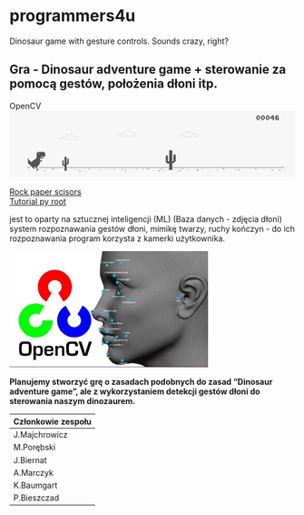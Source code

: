 # programmers4u
Dinosaur game with gesture controls. Sounds crazy, right?

## Gra - Dinosaur adventure game + sterowanie za pomocą gestów, położenia dłoni itp. 

OpenCV <br>
 <picture align="center">
  <img src="pictures/dinosaur.png" width="700" title="frog">
</picture>

[Rock paper scisors](https://www.computervision.zone/courses/rock-paper-scissor/)<br>
[Tutorial py root](https://docs.opencv.org/4.x/d6/d00/tutorial_py_root.html)<br>

jest to oparty na sztucznej inteligencji (ML) (Baza danych - zdjęcia dłoni) system rozpoznawania gestów dłoni, mimikę twarzy, ruchy kończyn - do ich rozpoznawania program korzysta z kamerki użytkownika.


 <picture align="center">
  <img src="pictures/zdj.jpeg" width="350" title="frog">
</picture>

**Planujemy stworzyć grę o zasadach podobnych do zasad “Dinosaur adventure game”, ale z wykorzystaniem detekcji gestów dłoni do sterowania naszym dinozaurem.**


| Członkowie zespołu        | 
| -------------             |
| J.Majchrowicz             | 
| M.Porębski                |                     
| J.Biernat                 | 
| A.Marczyk                 |
| K.Baumgart                |
| P.Bieszczad               |
